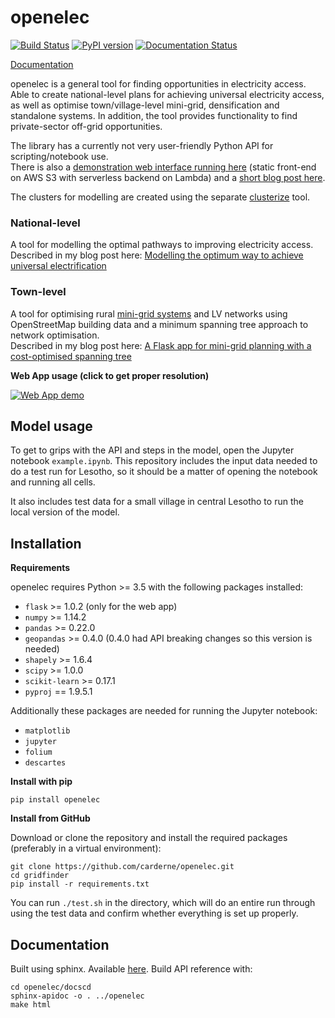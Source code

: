 # openelec
[![Build Status](https://travis-ci.org/carderne/openelec.svg?branch=master)](https://travis-ci.org/carderne/openelec) [![PyPI version](https://badge.fury.io/py/openelec.svg)](https://badge.fury.io/py/openelec) [![Documentation Status](https://readthedocs.org/projects/openelec-docs/badge/?version=latest)](https://openelec-docs.readthedocs.io/en/latest/?badge=latest)

[Documentation](https://openelec-docs.readthedocs.io/en/latest/)

openelec is a general tool for finding opportunities in electricity access. Able to create national-level plans for achieving universal electricity access, as well as optimise town/village-level mini-grid, densification and standalone systems. In addition, the tool provides functionality to find private-sector off-grid opportunities.

The library has a currently not very user-friendly Python API for scripting/notebook use.  
There is also a [demonstration web interface running here](https://openelec.me/) (static front-end on AWS S3 with serverless backend on Lambda) and a [short blog post here](https://rdrn.me/electrification-model-openelec/).

The clusters for modelling are created using the separate [clusterize](https://github.com/carderne/clusterize) tool.

### National-level

A tool for modelling the optimal pathways to improving electricity access.  
Described in my blog post here: [Modelling the optimum way to achieve universal electrification](https://rdrn.me/modelling-universal-electrification/)

### Town-level

A tool for optimising rural [mini-grid systems](https://energypedia.info/wiki/Mini_Grids) and LV networks using OpenStreetMap building data and a minimum spanning tree approach to network optimisation.  
Described in my blog post here: [A Flask app for mini-grid planning with a cost-optimised spanning tree](https://rdrn.me/flask-optimize-minigrid/)

**Web App usage (click to get proper resolution)**

[![Web App demo](https://thumbs.gfycat.com/SlimyNarrowFrigatebird-size_restricted.gif)](https://openelec.rdrn.me/index.html#modalVideo)

Model usage
-----------

To get to grips with the API and steps in the model, open the Jupyter notebook `example.ipynb`. This repository  includes the input data needed to do a test run for Lesotho, so it should be a matter of opening the notebook and running all cells.

It also includes test data for a small village in central Lesotho to run the local version of the model.

Installation
------------

**Requirements**

openelec requires Python >= 3.5 with the following packages installed:

- ``flask`` >= 1.0.2 (only for the web app)
- ``numpy`` >= 1.14.2
- ``pandas`` >= 0.22.0
- ``geopandas`` >= 0.4.0 (0.4.0 had API breaking changes so this version is needed)
- ``shapely`` >= 1.6.4
- ``scipy`` >= 1.0.0
- ``scikit-learn`` >= 0.17.1
- ``pyproj`` == 1.9.5.1

Additionally these packages are needed for running the Jupyter notebook:

- ``matplotlib``
- ``jupyter``
- ``folium``
- ``descartes``

**Install with pip**

```
pip install openelec
```

**Install from GitHub**

Download or clone the repository and install the required packages (preferably in a virtual environment):

```
git clone https://github.com/carderne/openelec.git
cd gridfinder
pip install -r requirements.txt
```
You can run ```./test.sh``` in the directory, which will do an entire run through using the test data and confirm whether everything is set up properly.

Documentation
-------------

Built using sphinx. Available [here](https://openelec-docs.readthedocs.io/en/latest/). Build API reference with:

```
cd openelec/docscd
sphinx-apidoc -o . ../openelec
make html
```

